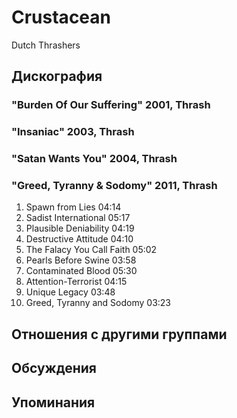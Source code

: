 # Crustacean

Dutch Thrashers

## Дискография

### "Burden Of Our Suffering" 2001, Thrash



### "Insaniac" 2003, Thrash



### "Satan Wants You" 2004, Thrash



### "Greed, Tyranny & Sodomy" 2011, Thrash

1. Spawn from Lies  04:14  
2. Sadist International  05:17   
3. Plausible Deniability  04:19    
4. Destructive Attitude  04:10 
5. The Falacy You Call Faith  05:02
6. Pearls Before Swine  03:58    
7. Contaminated Blood  05:30    
8. Attention-Terrorist  04:15 
9. Unique Legacy  03:48  
10. Greed, Tyranny and Sodomy  03:23 


## Отношения с другими группами


## Обсуждения


## Упоминания


